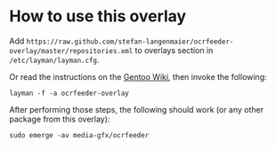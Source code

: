 # How to use this overlay

Add `https://raw.github.com/stefan-langenmaier/ocrfeeder-overlay/master/repositories.xml` to overlays section in `/etc/layman/layman.cfg`.

Or read the instructions on the [Gentoo Wiki](http://wiki.gentoo.org/wiki/Layman#Adding_custom_overlays), then invoke the following:

	layman -f -a ocrfeeder-overlay

After performing those steps, the following should work (or any other package from this overlay):

	sudo emerge -av media-gfx/ocrfeeder
